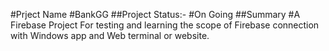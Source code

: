 #Prject Name
#BankGG
##Project Status:- 
#On Going
##Summary
#A Firebase Project For testing and learning the scope of Firebase  connection with Windows app and Web terminal or website.  
